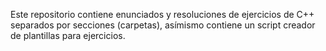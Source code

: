 Este repositorio contiene enunciados y resoluciones de ejercicios de C++ separados por secciones (carpetas), asímismo contiene un script creador de plantillas para ejercicios.
